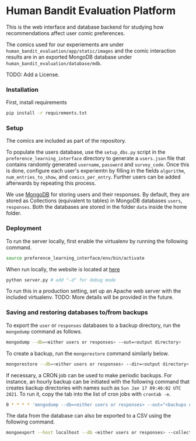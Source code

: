 # Human Bandit Evaluation Platform

This is the web interface and database backend for studying how recommendations affect user comic preferences.

The comics used for our experiements are under `human_bandit_evaluation/app/static/images` and the comic interaction results are in an exported MongoDB database under `human_bandit_evaluation/database/mdb`.

TODO: Add a License.

### Installation

First, install requirements
```bash
pip install -r requirements.txt
```

### Setup

The comics are included as part of the repository.

To populate the users database, use the `setup_dbs.py` script in the `preference_learning_interface` directory to generate a `users.json` file that contains randomly generated `username`, `password` and `survey_code`. Once this is done, configure each user's experiemtn by filling in the fields `algorithm`, `num_entries_to_show`, and `comics_per_entry`. Further users can be added afterwards by repeating this process.

We use [MongoDB](https://www.mongodb.com/blog/post/getting-started-with-python-and-mongodb) for storing users and their responses. By default, they are stored as Collections (equivalent to tables) in MongoDB databases `users`, `responses`. Both the databases are stored in the folder `data` inside the home folder.

### Deployment
To run the server locally, first enable the virtualenv by running the following command.
```bash
source preference_learning_interface/env/bin/activate
```

When run locally, the website is located at [here](http://localhost:8000/)
```bash
python server.py # add "-d" for debug mode 
```

To run this in a production setting, set up an Apache web server with the included virtualenv. TODO: More details will be provided in the future.

### Saving and restoring databases to/from backups

To export the `user` or `responses` databases to a backup directory, run the `mongodump` command as follows.
```bash
mongodump --db=<either users or responses> --out=<output directory>
```

To create a backup, run the `mongorestore` command similarly below.
```bash
mongorestore --db=<either users or responses> --dir=<output directory>
```

If necessary, a CRON job can be used to make periodic backups. For instance, an hourly backup can be initiated with the following command that creates backup directories with names such as `Sun Jan 17 09:46:02 UTC 2021`. To run it, copy the tab into the list of cron jobs with `crontab -e`.
```bash
0 * * * * 'mongodump --db=<either users or responses> --out="<backups directory>/`date`"' >/dev/null 2>&1
```

The data from the database can also be exported to a CSV using the following command.
```bash
mongoexport --host localhost --db <either users or responses> --collection <either users for responses> --type csv --out <output path> --fields <output fields>
```

